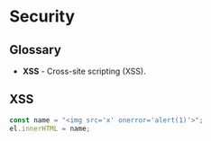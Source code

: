 Security
==

## Glossary

- **XSS** - Cross-site scripting (XSS).

## XSS

```js
const name = "<img src='x' onerror='alert(1)'>";
el.innerHTML = name;
```
